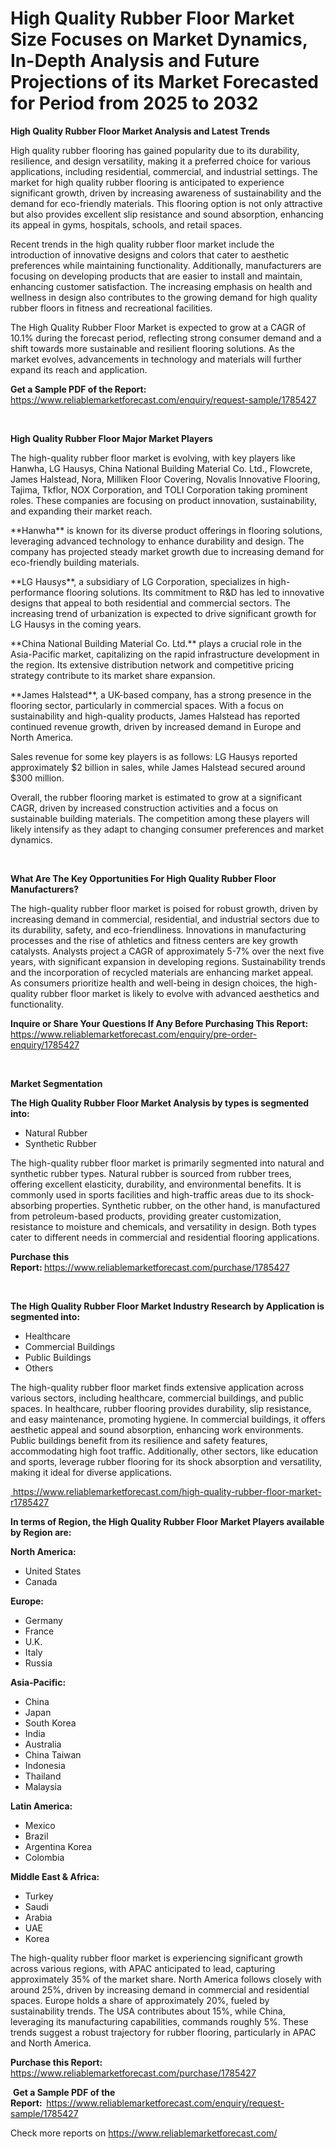 <p><h1>High Quality Rubber Floor Market Size Focuses on Market Dynamics, In-Depth Analysis and Future Projections of its Market Forecasted for Period from 2025 to 2032</h1></p><p><strong>High Quality Rubber Floor Market Analysis and Latest Trends</strong></p>
<p><p>High quality rubber flooring has gained popularity due to its durability, resilience, and design versatility, making it a preferred choice for various applications, including residential, commercial, and industrial settings. The market for high quality rubber flooring is anticipated to experience significant growth, driven by increasing awareness of sustainability and the demand for eco-friendly materials. This flooring option is not only attractive but also provides excellent slip resistance and sound absorption, enhancing its appeal in gyms, hospitals, schools, and retail spaces.</p><p>Recent trends in the high quality rubber floor market include the introduction of innovative designs and colors that cater to aesthetic preferences while maintaining functionality. Additionally, manufacturers are focusing on developing products that are easier to install and maintain, enhancing customer satisfaction. The increasing emphasis on health and wellness in design also contributes to the growing demand for high quality rubber floors in fitness and recreational facilities.</p><p>The High Quality Rubber Floor Market is expected to grow at a CAGR of 10.1% during the forecast period, reflecting strong consumer demand and a shift towards more sustainable and resilient flooring solutions. As the market evolves, advancements in technology and materials will further expand its reach and application.</p></p>
<p><strong>Get a Sample PDF of the Report:&nbsp;</strong> <a href="https://www.reliablemarketforecast.com/enquiry/request-sample/1785427?utm_campaign=3089&utm_medium=2&utm_source=Github&utm_content=ia&utm_term=25032025&utm_id=high-quality-rubber-floor">https://www.reliablemarketforecast.com/enquiry/request-sample/1785427</a></p>
<p>&nbsp;</p>
<p><strong>High Quality Rubber Floor Major Market Players</strong></p>
<p><p>The high-quality rubber floor market is evolving, with key players like Hanwha, LG Hausys, China National Building Material Co. Ltd., Flowcrete, James Halstead, Nora, Milliken Floor Covering, Novalis Innovative Flooring, Tajima, Tkflor, NOX Corporation, and TOLI Corporation taking prominent roles. These companies are focusing on product innovation, sustainability, and expanding their market reach.</p><p>**Hanwha** is known for its diverse product offerings in flooring solutions, leveraging advanced technology to enhance durability and design. The company has projected steady market growth due to increasing demand for eco-friendly building materials.</p><p>**LG Hausys**, a subsidiary of LG Corporation, specializes in high-performance flooring solutions. Its commitment to R&D has led to innovative designs that appeal to both residential and commercial sectors. The increasing trend of urbanization is expected to drive significant growth for LG Hausys in the coming years.</p><p>**China National Building Material Co. Ltd.** plays a crucial role in the Asia-Pacific market, capitalizing on the rapid infrastructure development in the region. Its extensive distribution network and competitive pricing strategy contribute to its market share expansion.</p><p>**James Halstead**, a UK-based company, has a strong presence in the flooring sector, particularly in commercial spaces. With a focus on sustainability and high-quality products, James Halstead has reported continued revenue growth, driven by increased demand in Europe and North America.</p><p>Sales revenue for some key players is as follows: LG Hausys reported approximately $2 billion in sales, while James Halstead secured around $300 million. </p><p>Overall, the rubber flooring market is estimated to grow at a significant CAGR, driven by increased construction activities and a focus on sustainable building materials. The competition among these players will likely intensify as they adapt to changing consumer preferences and market dynamics.</p></p>
<p>&nbsp;</p>
<p><strong>What Are The Key Opportunities For High Quality Rubber Floor Manufacturers?</strong></p>
<p><p>The high-quality rubber floor market is poised for robust growth, driven by increasing demand in commercial, residential, and industrial sectors due to its durability, safety, and eco-friendliness. Innovations in manufacturing processes and the rise of athletics and fitness centers are key growth catalysts. Analysts project a CAGR of approximately 5-7% over the next five years, with significant expansion in developing regions. Sustainability trends and the incorporation of recycled materials are enhancing market appeal. As consumers prioritize health and well-being in design choices, the high-quality rubber floor market is likely to evolve with advanced aesthetics and functionality.</p></p>
<p><strong>Inquire or Share Your Questions If Any Before Purchasing This Report:</strong> <a href="https://www.reliablemarketforecast.com/enquiry/pre-order-enquiry/1785427?utm_campaign=3089&utm_medium=2&utm_source=Github&utm_content=ia&utm_term=25032025&utm_id=high-quality-rubber-floor">https://www.reliablemarketforecast.com/enquiry/pre-order-enquiry/1785427</a></p>
<p>&nbsp;</p>
<p><strong>Market Segmentation</strong></p>
<p><strong>The High Quality Rubber Floor Market Analysis by types is segmented into:</strong></p>
<p><ul><li>Natural Rubber</li><li>Synthetic Rubber</li></ul></p>
<p><p>The high-quality rubber floor market is primarily segmented into natural and synthetic rubber types. Natural rubber is sourced from rubber trees, offering excellent elasticity, durability, and environmental benefits. It is commonly used in sports facilities and high-traffic areas due to its shock-absorbing properties. Synthetic rubber, on the other hand, is manufactured from petroleum-based products, providing greater customization, resistance to moisture and chemicals, and versatility in design. Both types cater to different needs in commercial and residential flooring applications.</p></p>
<p><strong>Purchase this Report:&nbsp;</strong><a href="https://www.reliablemarketforecast.com/purchase/1785427?utm_campaign=3089&utm_medium=2&utm_source=Github&utm_content=ia&utm_term=25032025&utm_id=high-quality-rubber-floor">https://www.reliablemarketforecast.com/purchase/1785427</a></p>
<p>&nbsp;</p>
<p><strong>The High Quality Rubber Floor Market Industry Research by Application is segmented into:</strong></p>
<p><ul><li>Healthcare</li><li>Commercial Buildings</li><li>Public Buildings</li><li>Others</li></ul></p>
<p><p>The high-quality rubber floor market finds extensive application across various sectors, including healthcare, commercial buildings, and public spaces. In healthcare, rubber flooring provides durability, slip resistance, and easy maintenance, promoting hygiene. In commercial buildings, it offers aesthetic appeal and sound absorption, enhancing work environments. Public buildings benefit from its resilience and safety features, accommodating high foot traffic. Additionally, other sectors, like education and sports, leverage rubber flooring for its shock absorption and versatility, making it ideal for diverse applications.</p></p>
<p><a href="https://www.reliablemarketforecast.com/high-quality-rubber-floor-market-r1785427?utm_campaign=3089&utm_medium=2&utm_source=Github&utm_content=ia&utm_term=25032025&utm_id=high-quality-rubber-floor">&nbsp;https://www.reliablemarketforecast.com/high-quality-rubber-floor-market-r1785427</a></p>
<p><strong>In terms of Region, the High Quality Rubber Floor Market Players available by Region are:</strong></p>
<p>
    <p> <strong> North America: </strong>
        <ul>
            <li>United States</li>
            <li>Canada</li>
        </ul>
        </p> 
    <p> <strong> Europe: </strong>
        <ul>
            <li>Germany</li>
            <li>France</li>
            <li>U.K.</li>
            <li>Italy</li>
            <li>Russia</li>
        </ul>
        </p> 
    <p> <strong> Asia-Pacific: </strong>
        <ul>
            <li>China</li>
            <li>Japan</li>
            <li>South Korea</li>
            <li>India</li>
            <li>Australia</li>
            <li>China Taiwan</li>
            <li>Indonesia</li>
            <li>Thailand</li>
            <li>Malaysia</li>
        </ul>
        </p> 
    <p> <strong> Latin America: </strong>
        <ul>
            <li>Mexico</li>
            <li>Brazil</li>
            <li>Argentina Korea</li>
            <li>Colombia</li>
        </ul>
        </p> 
    <p> <strong> Middle East & Africa: </strong>
        <ul>
            <li>Turkey</li>
            <li>Saudi</li>
            <li>Arabia</li>
            <li>UAE</li>
            <li>Korea</li>
        </ul>
    </p>
    </p>
<p><p>The high-quality rubber floor market is experiencing significant growth across various regions, with APAC anticipated to lead, capturing approximately 35% of the market share. North America follows closely with around 25%, driven by increasing demand in commercial and residential spaces. Europe holds a share of approximately 20%, fueled by sustainability trends. The USA contributes about 15%, while China, leveraging its manufacturing capabilities, commands roughly 5%. These trends suggest a robust trajectory for rubber flooring, particularly in APAC and North America.</p></p>
<p><strong>Purchase this Report: </strong><a href="https://www.reliablemarketforecast.com/purchase/1785427?utm_campaign=3089&utm_medium=2&utm_source=Github&utm_content=ia&utm_term=25032025&utm_id=high-quality-rubber-floor">https://www.reliablemarketforecast.com/purchase/1785427</a></p>
<p>&nbsp;<strong>Get a Sample PDF of the Report:&nbsp;&nbsp;</strong><a href="https://www.reliablemarketforecast.com/enquiry/request-sample/1785427?utm_campaign=3089&utm_medium=2&utm_source=Github&utm_content=ia&utm_term=25032025&utm_id=high-quality-rubber-floor">https://www.reliablemarketforecast.com/enquiry/request-sample/1785427</a></p>
<p><strong></strong></p>
<p>Check more reports on <a href="https://www.reliablemarketforecast.com/?utm_campaign=3089&utm_medium=2&utm_source=Github&utm_content=ia&utm_term=25032025&utm_id=high-quality-rubber-floor">https://www.reliablemarketforecast.com/</a></p>